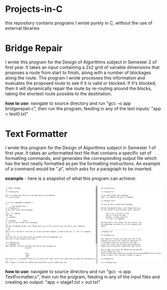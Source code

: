 # Projects-in-C

this repository contains programs I wrote purely in C, without the use of external libraries

# Bridge Repair

I wrote this program for the Design of Algorithms subject in Semester 2 of first year. It takes an input containing a 2x2 grid of variable dimensions that proposes a route from start to finish, along with a number of blockages along the route. The program I wrote processes this information and evaluates the proposed route to see if it is valid or blocked. If it's blocked, then it will dynamically repair the route by re-routing around the blocks, taking the shortest route possible to the destination.

**how to use**: navigate to source directory and run "gcc -o app bridgerepair.c", then run the program, feeding in any of the test inputs: "app < test0.txt"

# Text Formatter

I wrote this program for the Design of Algorithms subject in Semester 1 of first year. It takes an unformatted text file that contains a specific set of formatting commands, and generates the corresponding output file which has the text neatly formatted as per the formatting instructions. An example of a command would be ".p", which asks for a paragraph to be inserted.

**example** - here is a snapshot of what this program can achieve:

<p align="center">
  <img src="C-Projects/Text-Formatter/example.png" >
</p>

**how to use**: navigate to source directory and run "gcc -o app TextFormatter.c", then run the program, feeding in any of the input files and creating an output: "app < stage1.txt > out.txt"
